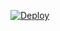 [![Deploy](https://www.herokucdn.com/deploy/button.png)](https://dashboard.heroku.com/new?template=https://github.com/rodm9/hucnyi)
